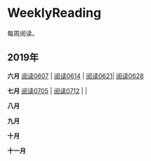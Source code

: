# WeeklyReading
每周阅读。



## 2019年
**六月**    [阅读0607](docs/Read20190607.md) | [阅读0614](docs/Read20190614.md) | [阅读0621](docs/Read20190621.md)| [阅读0628](docs/Read20190628.md)

**七月**    [阅读0705](docs/Read20190705.md) | [阅读0712](docs/Read20190712.md) | |

**八月** 

**九月** 

**十月** 

**十一月** 

